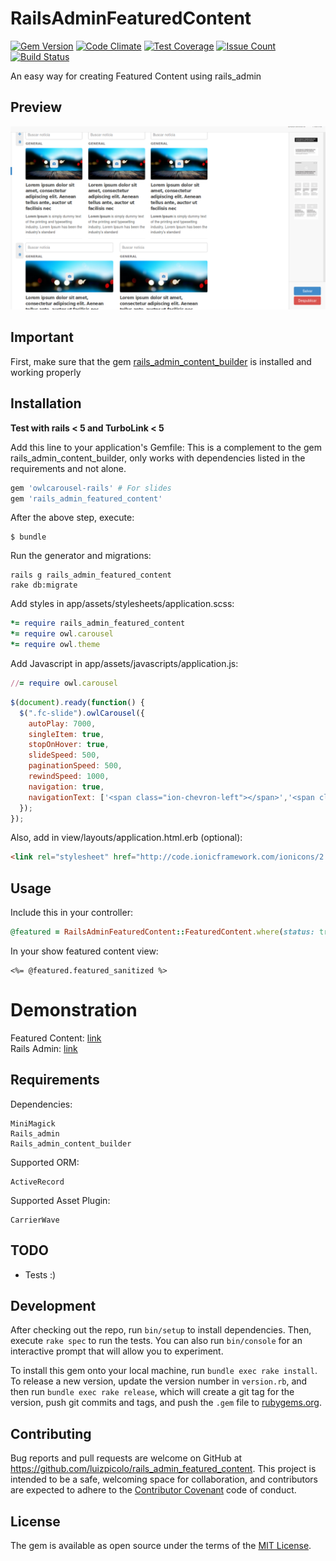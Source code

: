 # RailsAdminFeaturedContent

[![Gem Version](https://badge.fury.io/rb/rails_admin_content_builder.svg)](https://badge.fury.io/rb/rails_admin_content_builder)
[![Code Climate](https://codeclimate.com/github/luizpicolo/rails_admin_featured_content/badges/gpa.svg)](https://codeclimate.com/github/luizpicolo/rails_admin_featured_content)
[![Test Coverage](https://codeclimate.com/github/luizpicolo/rails_admin_featured_content/badges/coverage.svg)](https://codeclimate.com/github/luizpicolo/rails_admin_featured_content/coverage)
[![Issue Count](https://codeclimate.com/github/luizpicolo/rails_admin_featured_content/badges/issue_count.svg)](https://codeclimate.com/github/luizpicolo/rails_admin_featured_content)
[![Build Status](https://travis-ci.org/luizpicolo/rails_admin_featured_content.svg?branch=master)](https://travis-ci.org/luizpicolo/rails_admin_featured_content)

An easy way for creating Featured Content using rails_admin

## Preview

![preview](https://raw.githubusercontent.com/luizpicolo/rails_admin_featured_content/master/screenshots/image-1.png)

## Important

First, make sure that the gem [rails_admin_content_builder](https://github.com/luizpicolo/rails_admin_content_builder) is installed and working properly

## Installation

**Test with rails < 5 and TurboLink < 5**

Add this line to your application's Gemfile:
This is a complement to the gem rails_admin_content_builder, only works with dependencies listed in the requirements and not alone.

```ruby
gem 'owlcarousel-rails' # For slides
gem 'rails_admin_featured_content'
```

After the above step, execute:

    $ bundle

Run the generator and migrations:

    rails g rails_admin_featured_content
    rake db:migrate

Add styles in app/assets/stylesheets/application.scss:

```ruby
*= require rails_admin_featured_content
*= require owl.carousel
*= require owl.theme
```

Add Javascript in app/assets/javascripts/application.js:

```ruby
//= require owl.carousel
```

```javascript
$(document).ready(function() {
  $(".fc-slide").owlCarousel({
    autoPlay: 7000,
    singleItem: true,
    stopOnHover: true,
    slideSpeed: 500,
    paginationSpeed: 500,
    rewindSpeed: 1000,
    navigation: true,
    navigationText: ['<span class="ion-chevron-left"></span>','<span class="ion-chevron-right"></span>']
  });
});

```

Also, add in view/layouts/application.html.erb (optional):

```html
<link rel="stylesheet" href="http://code.ionicframework.com/ionicons/2.0.1/css/ionicons.min.css" media="all">
```

## Usage

Include this in your controller:

```ruby
@featured = RailsAdminFeaturedContent::FeaturedContent.where(status: true).first
```

In your show featured content view:

```
<%= @featured.featured_sanitized %>
```

# Demonstration

Featured Content:
[link](https://example-cb-fc.herokuapp.com/)    
Rails Admin:
[link](https://example-cb-fc.herokuapp.com/admin/rails_admin_featured_content~featured_content/1/featured_content)

## Requirements

Dependencies:

    MiniMagick
    Rails_admin
    Rails_admin_content_builder

Supported ORM:

    ActiveRecord

Supported Asset Plugin:

    CarrierWave

## TODO

 - Tests :)

## Development

After checking out the repo, run `bin/setup` to install dependencies. Then, execute `rake spec` to run the tests. You can also run `bin/console` for an interactive prompt that will allow you to experiment.

To install this gem onto your local machine, run `bundle exec rake install`. To release a new version, update the version number in `version.rb`, and then run `bundle exec rake release`, which will create a git tag for the version, push git commits and tags, and push the `.gem` file to [rubygems.org](https://rubygems.org).

## Contributing

Bug reports and pull requests are welcome on GitHub at https://github.com/luizpicolo/rails_admin_featured_content. This project is intended to be a safe, welcoming space for collaboration, and contributors are expected to adhere to the [Contributor Covenant](http://contributor-covenant.org) code of conduct.

## License

The gem is available as open source under the terms of the [MIT License](http://opensource.org/licenses/MIT).
